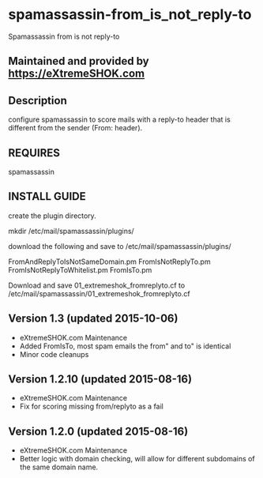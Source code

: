 # spamassassin-from_is_not_reply-to
Spamassassin from is not reply-to

## Maintained and provided by https://eXtremeSHOK.com

## Description
configure spamassassin to score mails with a reply-to header that is different from the sender (From: header).


## REQUIRES
spamassassin

## INSTALL GUIDE

create the plugin directory.

mkdir /etc/mail/spamassassin/plugins/

download the following and save to /etc/mail/spamassassin/plugins/

FromAndReplyToIsNotSameDomain.pm
FromIsNotReplyTo.pm
FromIsNotReplyToWhitelist.pm
FromIsTo.pm

Download and save 01_extremeshok_fromreplyto.cf to  /etc/mail/spamassassin/01_extremeshok_fromreplyto.cf

 
## Version 1.3 (updated 2015-10-06)
 - eXtremeSHOK.com Maintenance
 - Added FromIsTo, most spam emails the from" and to" is identical
 - Minor code cleanups
 
## Version 1.2.10 (updated 2015-08-16)
 - eXtremeSHOK.com Maintenance
 - Fix for scoring missing from/replyto as a fail

## Version 1.2.0 (updated 2015-08-16)
 - eXtremeSHOK.com Maintenance
 - Better logic with domain checking, will allow for different subdomains of the same domain name.
